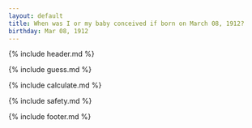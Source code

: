 ```yaml
---
layout: default
title: When was I or my baby conceived if born on March 08, 1912?
birthday: Mar 08, 1912
---
```


{% include header.md %}

{% include guess.md %}

{% include calculate.md %}

{% include safety.md %}

{% include footer.md %}




